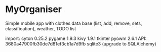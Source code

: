 # MyOrganiser

Simple mobile app with clothes data base (list, add, remove, sets, classification),
weather, TODO list

import:
      cyton	  0.25.2
      pygame  1.9.3
      kivy    1.9.1
      tkinter
      pyowm   2.6.1     API: 3680a47900fb30de7d81ef3cb1a7d9fb
      sqlite3 (upgrade to SQLAlchemy)

